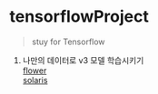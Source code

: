 # tensorflowProject
>stuy for Tensorflow

1. 나만의 데이터로 v3 모델 학습시키기  
[flower](https://meisteruser.net/devflow/2279)  
[solaris](http://solarisailab.com/archives/1422)
